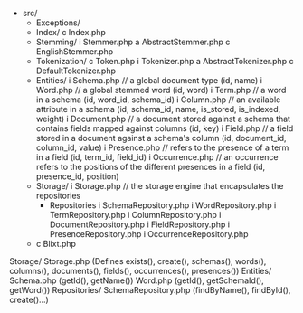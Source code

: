 

+ src/
    + Exceptions/
    + Index/
        c Index.php
    + Stemming/
        i Stemmer.php
        a AbstractStemmer.php
        c EnglishStemmer.php
    + Tokenization/
        c Token.php
        i Tokenizer.php
        a AbstractTokenizer.php
        c DefaultTokenizer.php
    + Entities/
        i Schema.php            // a global document type (id, name)
        i Word.php              // a global stemmed word (id, word)
        i Term.php              // a word in a schema (id, word_id, schema_id)
        i Column.php            // an available attribute in a schema (id, schema_id, name, is_stored, is_indexed, weight)
        i Document.php          // a document stored against a schema that contains fields mapped against columns (id, key)
        i Field.php             // a field stored in a document against a schema's column (id, document_id, column_id, value)
        i Presence.php          // refers to the presence of a term in a field (id, term_id, field_id)
        i Occurrence.php        // an occurrence refers to the positions of the different presences in a field (id, presence_id, position)
    + Storage/
        i Storage.php               // the storage engine that encapsulates the repositories
        + Repositories
            i SchemaRepository.php
            i WordRepository.php
            i TermRepository.php
            i ColumnRepository.php
            i DocumentRepository.php
            i FieldRepository.php
            i PresenceRepository.php
            i OccurrenceRepository.php
    - c Blixt.php
    
    
    
    
    
    
Storage/
    Storage.php (Defines exists(), create(), schemas(), words(), columns(), documents(), fields(), occurrences(), presences())
    Entities/
        Schema.php (getId(), getName())
        Word.php (getId(), getSchemaId(), getWord())
    Repositories/
        SchemaRepository.php (findByName(), findById(), create()...)

